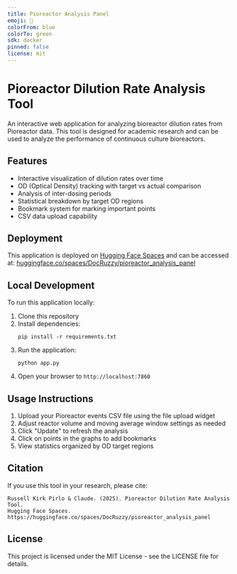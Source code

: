 ```yaml
---
title: Pioreactor Analysis Panel
emoji: 🧫
colorFrom: blue
colorTo: green
sdk: docker
pinned: false
license: mit
---
```


# Pioreactor Dilution Rate Analysis Tool

An interactive web application for analyzing bioreactor dilution rates from Pioreactor data. This tool is designed for academic research and can be used to analyze the performance of continuous culture bioreactors.

## Features

- Interactive visualization of dilution rates over time
- OD (Optical Density) tracking with target vs actual comparison
- Analysis of inter-dosing periods
- Statistical breakdown by target OD regions
- Bookmark system for marking important points
- CSV data upload capability

## Deployment

This application is deployed on [Hugging Face Spaces](https://huggingface.co/spaces) and can be accessed at: [huggingface.co/spaces/DocRuzzy/pioreactor_analysis_panel](https://huggingface.co/spaces/DocRuzzy/pioreactor_analysis_panel)

## Local Development

To run this application locally:

1. Clone this repository
2. Install dependencies:
   ```
   pip install -r requirements.txt
   ```
3. Run the application:
   ```
   python app.py
   ```
4. Open your browser to `http://localhost:7860`

## Usage Instructions

1. Upload your Pioreactor events CSV file using the file upload widget
2. Adjust reactor volume and moving average window settings as needed
3. Click "Update" to refresh the analysis
4. Click on points in the graphs to add bookmarks
5. View statistics organized by OD target regions

## Citation

If you use this tool in your research, please cite:

```
Russell Kirk Pirlo & Claude. (2025). Pioreactor Dilution Rate Analysis Tool. 
Hugging Face Spaces. https://huggingface.co/spaces/DocRuzzy/pioreactor_analysis_panel
```

## License

This project is licensed under the MIT License - see the LICENSE file for details.
